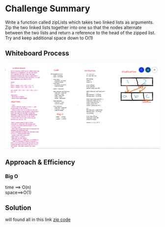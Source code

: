 # Challenge Summary

Write a function called zipLists which takes two linked lists as arguments. Zip the two linked lists together into one so that the nodes alternate between the two lists and return a reference to the head of the zipped list. Try and keep additional space down to O(1)

## Whiteboard Process

![zipping](../../imgs/zipping.png)

## Approach & Efficiency

### Big O

time ==> O(n) <br>
space==>O(1)

## Solution

will found all in this link [zip code](https://raw.githubusercontent.com/amarh-ayman/401_data-structures-and-algorithms/main/challenges/ll-zip/ll_zip/ll_zip.py)
